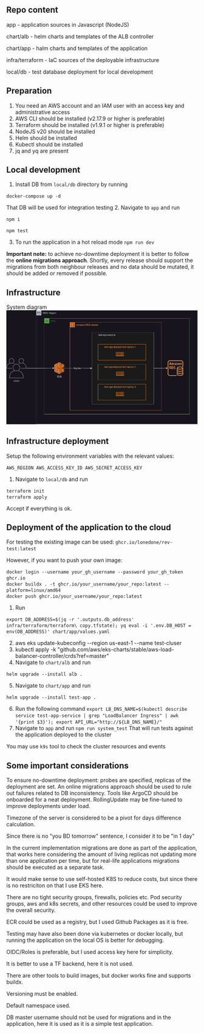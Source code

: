 ## Repo content

app             - application sources in Javascript (NodeJS)

chart/alb       - helm charts and templates of the ALB controller

chart/app       - halm charts and templates of the application

infra/terraform - IaC sources of the deployable infrastructure

local/db        - test database deployment for local development

## Preparation

1. You need an AWS account and an IAM user with an access key and administrative access
2. AWS CLI should be installed (v2.17.9 or higher is preferable)
3. Terraform should be installed (v1.9.1 or higher is preferable)
4. NodeJS v20 should be installed
5. Helm should be installed
6. Kubectl should be installed
7. jq and yq are present

## Local development

1. Install DB from `local/db` directory by running
```
docker-compose up -d
```
That DB will be used for integration testing
2. Navigate to `app` and run
```
npm i
```
```
npm test
```
3. To run the application in a hot reload mode
`npm run dev`

**Important note:** to achieve no-downtime deployment it is better to follow the **online migrations approach**.
Shortly, every release should support the migrations from both neighbour releases and no data should be mutated, it should be added or removed if possible. 

## Infrastructure

System diagram
![System diagram](https://github.com/lonedone/rev-test/blob/main/system_diagram.png?raw=true)
## Infrastructure deployment

Setup the following environment variables with the relevant values:
```
AWS_REGION AWS_ACCESS_KEY_ID AWS_SECRET_ACCESS_KEY
```

1. Navigate to `local/db` and run
```
terraform init
terraform apply
```
Accept if everything is ok.

## Deployment of the application to the cloud

For testing the existing image can be used: `ghcr.io/lonedone/rev-test:latest`

However, if you want to push your own image:
```
docker login --username your_gh_username --password your_gh_token ghcr.io
docker buildx . -t ghcr.io/your_username/your_repo:latest --platform=linux/amd64
docker push ghcr.io/your_username/your_repo:latest
```

1. Run
```
export DB_ADDRESS=$(jq -r '.outputs.db_address' infra/terraform/terraform\ copy.tfstate); yq eval -i '.env.DB_HOST = env(DB_ADDRESS)' chart/app/values.yaml
```
2. aws eks update-kubeconfig --region us-east-1 --name test-cluser  
3. kubectl apply -k "github.com/aws/eks-charts/stable/aws-load-balancer-controller/crds?ref=master"
4. Navigate to `chart/alb` and run 
```
helm upgrade --install alb . 
```
5. Navigate to `chart/app` and run 
```
helm upgrade --install test-app .
```
6. Run the following command
`export LB_DNS_NAME=$(kubectl describe service test-app-service | grep "LoadBalancer Ingress" | awk '{print $3}'); export API_URL="http://${LB_DNS_NAME}/"`
7. Navigate to `app` and run
`npm run system_test`
That will run tests against the application deployed to the cluster

You may use `k9s` tool to check the cluster resources and events

## Some important considerations

To ensure no-downtime deployment: probes are specified, replicas of the deployment are set.
An online migrations approach should be used to rule out failures related to DB inconsistency.
Tools like ArgoCD should be onboarded for a neat deployment.
RollingUpdate may be fine-tuned to improve deployments under load.

Timezone of the server is considered to be a pivot for days difference calculation.

Since there is no "you BD tomorrow" sentence, I consider it to be "in 1 day"

In the current implementation migrations are done as part of the application, that works here considering the amount of living replicas not updating more than one application per time, but for real-life applications migrations should be executed as a separate task.

It would make sense to use self-hosted K8S to reduce costs, but since there is no restriciton on that I use EKS here.

There are no tight security groups, firewalls, policies etc. Pod security groups, aws and k8s secrets, and other resources could be used to improve the overall security.

ECR could be used as a registry, but I used Github Packages as it is free.

Testing may have also been done via kubernetes or docker locally, but running the application on the local OS is better for debugging.

OIDC/Roles is preferable, but I used access key here for simplicity.

It is better to use a TF backend, here it is not used.

There are other tools to build images, but docker works fine and supports buildx.

Versioning must be enabled.

Default namespace used.

DB master username should not be used for migrations and in the application, here it is used as it is a simple test application.
